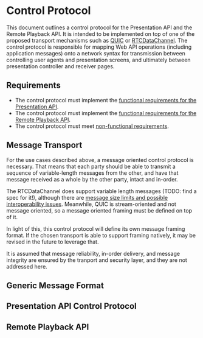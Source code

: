 # Control Protocol

This document outlines a control protocol for the Presentation API and the
Remote Playback API.  It is intended to be implemented on top of one of the
proposed transport mechanisms such as [QUIC](quic.md)
or [RTCDataChannel](datachannel.md).  The control protocol is responsible for
mapping Web API operations (including application messages) onto a network
syntax for transmission between controlling user agents and presentation
screens, and ultimately between presentation controller and receiver pages.

## Requirements

* The control protocol must implement
  the [functional requirements for the Presentation API](requirements.md#presentation-api-requirements).
* The control protocol must implement
  the [functional requirements for the Remote Playback API](requirements.md#remote-playback-api-requirements).
* The control protocol must meet [non-functional requirements](requirements.md#non-functional-requirements).

## Message Transport

For the use cases described above, a message oriented control protocol is
necessary.  That means that each party should be able to transmit a sequence of
variable-length messages from the other, and have that message received as a
whole by the other party, intact and in-order.

The RTCDataChannel does support variable length messages (TODO: find a spec for
it!), although there are
[message size limits and possible interoperability issues](https://stackoverflow.com/questions/35381237/webrtc-data-channel-max-data-size).
Meanwhile, QUIC is stream-oriented and not message oriented, so a message
oriented framing must be defined on top of it.

In light of this, this control protocol will define its own message framing
format.  If the chosen transport is able to support framing natively, it may be
revised in the future to leverage that.

It is assumed that message reliability, in-order delivery, and message integrity
are ensured by the tranport and security layer, and they are not addressed here.

## Generic Message Format




## Presentation API Control Protocol

## Remote Playback API 


